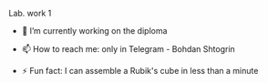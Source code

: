 Lab. work 1  


- 🔭 I’m currently working on the diploma 

- 📫 How to reach me: only in Telegram - Bohdan Shtogrin 

- ⚡ Fun fact: I can assemble a Rubik's cube in less than a minute
